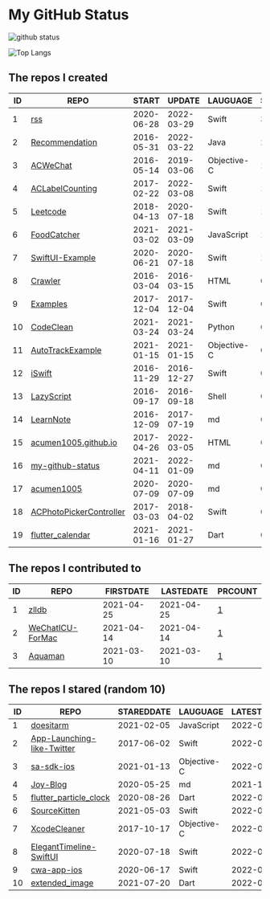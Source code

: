 # My GitHub Status

<img src="https://github-readme-stats-1.yihong0618.vercel.app/api?username=acumen1005&show_icons=true&&&hide_title=true&count_private=true" alt="github status" />

![Top Langs](https://github-readme-stats-1.yihong0618.vercel.app/api/top-langs/?username=acumen1005&layout=compact)

<!--START_SECTION:my_github-->
## The repos I created
| ID |                                       REPO                                       |   START    |   UPDATE   |  LAUGUAGE   | STARS |
|----|----------------------------------------------------------------------------------|------------|------------|-------------|-------|
|  1 | [rss](https://github.com/acumen1005/rss)                                         | 2020-06-28 | 2022-03-29 | Swift       |    38 |
|  2 | [Recommendation](https://github.com/acumen1005/Recommendation)                   | 2016-05-31 | 2022-03-22 | Java        |    22 |
|  3 | [ACWeChat](https://github.com/acumen1005/ACWeChat)                               | 2016-05-14 | 2019-03-06 | Objective-C |    14 |
|  4 | [ACLabelCounting](https://github.com/acumen1005/ACLabelCounting)                 | 2017-02-22 | 2022-03-08 | Swift       |    12 |
|  5 | [Leetcode](https://github.com/acumen1005/Leetcode)                               | 2018-04-13 | 2020-07-18 | Swift       |     1 |
|  6 | [FoodCatcher](https://github.com/acumen1005/FoodCatcher)                         | 2021-03-02 | 2021-03-09 | JavaScript  |     1 |
|  7 | [SwiftUI-Example](https://github.com/acumen1005/SwiftUI-Example)                 | 2020-06-21 | 2020-07-18 | Swift       |     1 |
|  8 | [Crawler](https://github.com/acumen1005/Crawler)                                 | 2016-03-04 | 2016-03-15 | HTML        |     0 |
|  9 | [Examples](https://github.com/acumen1005/Examples)                               | 2017-12-04 | 2017-12-04 | Swift       |     0 |
| 10 | [CodeClean](https://github.com/acumen1005/CodeClean)                             | 2021-03-24 | 2021-03-24 | Python      |     0 |
| 11 | [AutoTrackExample](https://github.com/acumen1005/AutoTrackExample)               | 2021-01-15 | 2021-01-15 | Objective-C |     0 |
| 12 | [iSwift](https://github.com/acumen1005/iSwift)                                   | 2016-11-29 | 2016-12-27 | Swift       |     0 |
| 13 | [LazyScript](https://github.com/acumen1005/LazyScript)                           | 2016-09-17 | 2016-09-18 | Shell       |     0 |
| 14 | [LearnNote](https://github.com/acumen1005/LearnNote)                             | 2016-12-09 | 2017-07-19 | md          |     0 |
| 15 | [acumen1005.github.io](https://github.com/acumen1005/acumen1005.github.io)       | 2017-04-26 | 2022-03-05 | HTML        |     0 |
| 16 | [my-github-status](https://github.com/acumen1005/my-github-status)               | 2021-04-11 | 2022-01-09 | md          |     0 |
| 17 | [acumen1005](https://github.com/acumen1005/acumen1005)                           | 2020-07-09 | 2020-07-09 | md          |     0 |
| 18 | [ACPhotoPickerController](https://github.com/acumen1005/ACPhotoPickerController) | 2017-03-03 | 2018-04-02 | Swift       |     0 |
| 19 | [flutter_calendar](https://github.com/acumen1005/flutter_calendar)               | 2021-01-16 | 2021-01-27 | Dart        |     0 |

## The repos I contributed to
| ID |                               REPO                                | FIRSTDATE  | LASTEDATE  |                                        PRCOUNT                                         |
|----|-------------------------------------------------------------------|------------|------------|----------------------------------------------------------------------------------------|
|  1 | [zlldb](https://github.com/everettjf/zlldb)                       | 2021-04-25 | 2021-04-25 | [1](https://github.com/everettjf/zlldb/pulls?q=is%3Apr+author%3Aacumen1005)            |
|  2 | [WeChatICU-ForMac](https://github.com/MustangYM/WeChatICU-ForMac) | 2021-04-14 | 2021-04-14 | [1](https://github.com/MustangYM/WeChatICU-ForMac/pulls?q=is%3Apr+author%3Aacumen1005) |
|  3 | [Aquaman](https://github.com/bawn/Aquaman)                        | 2021-03-10 | 2021-03-10 | [1](https://github.com/bawn/Aquaman/pulls?q=is%3Apr+author%3Aacumen1005)               |

## The repos I stared (random 10)
| ID |                                        REPO                                        | STAREDDATE |  LAUGUAGE   | LATESTUPDATE |
|----|------------------------------------------------------------------------------------|------------|-------------|--------------|
|  1 | [doesitarm](https://github.com/ThatGuySam/doesitarm)                               | 2021-02-05 | JavaScript  | 2022-04-02   |
|  2 | [App-Launching-like-Twitter](https://github.com/okmr-d/App-Launching-like-Twitter) | 2017-06-02 | Swift       | 2022-02-13   |
|  3 | [sa-sdk-ios](https://github.com/sensorsdata/sa-sdk-ios)                            | 2021-01-13 | Objective-C | 2022-03-31   |
|  4 | [Joy-Blog](https://github.com/joy0304/Joy-Blog)                                    | 2020-05-25 | md          | 2021-12-17   |
|  5 | [flutter_particle_clock](https://github.com/miickel/flutter_particle_clock)        | 2020-08-26 | Dart        | 2022-03-31   |
|  6 | [SourceKitten](https://github.com/jpsim/SourceKitten)                              | 2021-05-03 | Swift       | 2022-03-30   |
|  7 | [XcodeCleaner](https://github.com/waylybaye/XcodeCleaner)                          | 2017-10-17 | Objective-C | 2022-04-01   |
|  8 | [ElegantTimeline-SwiftUI](https://github.com/ThasianX/ElegantTimeline-SwiftUI)     | 2020-07-18 | Swift       | 2022-03-31   |
|  9 | [cwa-app-ios](https://github.com/corona-warn-app/cwa-app-ios)                      | 2020-06-17 | Swift       | 2022-04-02   |
| 10 | [extended_image](https://github.com/fluttercandies/extended_image)                 | 2021-07-20 | Dart        | 2022-04-02   |

<!--END_SECTION:my_github-->